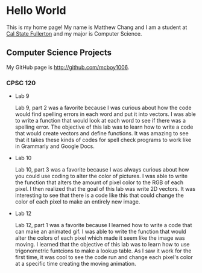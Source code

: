 # Hello World

This is my home page! My name is Matthew Chang and I am a student at [Cal State Fullerton](http://www.fullerton.edu/) and my major is Computer Science.

## Computer Science Projects

My GitHub page is http://github.com/mcboy1006.

### CPSC 120

* Lab 9

    Lab 9, part 2 was a favorite because I was curious about how the code would find spelling errors in each word and put it into vectors. I was able to write a function that would look at each word to see if there was a spelling error. The objective of this lab was to learn how to write a code that would create vectors and define functions. It was amazing to see that it takes these kinds of codes for spell check programs to work like in Grammarly and Google Docs.

* Lab 10

    Lab 10, part 3 was a favorite because I was always curious about how you could use coding to alter the color of pictures. I was able to write the function that alters the amount of pixel color to the RGB of each pixel. I then realized that the goal of this lab was write 2D vectors. It was interesting to see that there is a code like this that could change the color of each pixel to make an entirely new image.

* Lab 12

    Lab 12, part 1 was a favorite because I learned how to write a code that can make an animated gif. I was able to write the function that would alter the colors of each pixel which made it seem like the image was moving. I learned that the objective of this lab was to learn how to use trigonometric funtcions to make a lookup table. As I saw it work for the first time, it was cool to see the code run and change each pixel's color at a specific time creating the moving animation.
